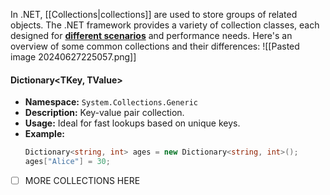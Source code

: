 In .NET, [[Collections|collections]] are used to store groups of related objects. The .NET framework provides a variety of collection classes, each designed for **[different scenarios](https://www.youtube.com/watch?v=YYZo1l74JE0&ab_channel=DotNetMastery)** and performance needs. Here's an overview of some common collections and their differences:
![[Pasted image 20240627225057.png]]
#### Dictionary<TKey, TValue>
- **Namespace:** `System.Collections.Generic`
- **Description:** Key-value pair collection.
- **Usage:** Ideal for fast lookups based on unique keys.
- **Example:**
  ```csharp
  Dictionary<string, int> ages = new Dictionary<string, int>();
  ages["Alice"] = 30;
  ```

- [ ] MORE COLLECTIONS HERE